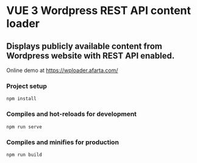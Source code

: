 # VUE 3 Wordpress REST API content loader

## Displays publicly available content from Wordpress website with REST API enabled. 

Online demo at <https://wploader.afarta.com/>

### Project setup
```
npm install
```

### Compiles and hot-reloads for development
```
npm run serve
```

### Compiles and minifies for production
```
npm run build
```
